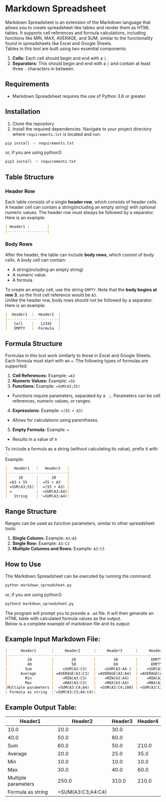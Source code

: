 # Markdown Spreadsheet
Markdown Spreadsheet is an extension of the Markdown language that allows you to create spreadsheet-like tables and render them as HTML tables. It supports cell references and formula calculations, including functions like MIN, MAX, AVERAGE, and SUM, similar to the functionality found in spreadsheets like Excel and Google Sheets.\
Tables in this tool are built using two essential components:
1. **Cells:** Each cell should begin and end with a `|`.
2. **Separators:** This should begin and end with a `|` and contain at least three `-` characters in between.

## Requirements
* Markdown Spreadsheet requires the use of Python 3.6 or greater.

## Installation
1. Clone the repository   
2. Install the required dependencies. Navigate to your project directory where `requirements.txt` is located and run:  

```bash
pip install -r requirements.txt
```
or, if you are using python3:
```bash
pip3 install -r requirements.txt
```

## Table Structure
### Header Row
Each table consists of a single **header row**, which consists of header cells. A header cell can contain a string(including an empty string) with optional numeric values. The header row must always be followed by a separator. Here is an example:

```md
| Header1 |        |
|------------------|
```
### Body Rows
After the header, the table can include **body rows**, which consist of body cells. A body cell can contain:
* A string(including an empty string)
* A numeric value
* A formula

To create an empty cell, use the string `EMPTY`. Note that the **body begins at row 3**, so the first cell reference would be `A3`.\
Unlike the header row, body rows should not be followed by a separator. Here is an example:

```md
|  Header1  |  Header2  |
|-----------------------|
|   Cell    |   12345   |
|   EMPTY   |  Formula  |
```

## Formula Structure
Formulas in this tool work similarly to those in Excel and Google Sheets. Each formula must start with an `=`. The following types of formulas are supported:
1. **Cell References:** Example: `=A3`
2. **Numeric Values:** Example: `=55`
3. **Functions:** Example: `=SUM(A3;55)`
* Functions require parameters, separated by a  ` ;`. Parameters can be cell references, numeric values, or ranges.
4. **Expressions:** Example: `=(55 + A3)`
* Allows for calculations using parentheses.
5. **Empty Formula:** Example: `=`
* Results in a value of `0`

To include a formula as a string (without calculating its value), prefix it with `'`.\
Example: 

```md
|   Header1   |   Header2   |
|---------------------------|
|     10      |      20     |
| =A3 + 55    |  =55 + A3   |
| =SUM(A3;55) |  =(55 + A3) |
| =           |  =SUM(A3:A4)|
|   String    | '=SUM(A3:A4)|
```

## Range Structure
Ranges can be used as function parameters, similar to other spreadsheet tools:
1. **Single Column:** Example: `A3:A5`
2. **Single Row:** Example: `A3:C3`
3. **Multiple Columns and Rows:** Example: `A3:C5`

## How to Use
The Markdown Spreadsheet can be executed by running the command:

```bash
python markdown_spreadsheet.py
```
or, if you are using python3:
```bash
python3 markdown_spreadsheet.py
```

The program will prompt you to provide a `.md` file. It will then generate an HTML table with calculated formula values as the output.\
Below is a complete example of markdown file and its output: 

## Example Input Markdown File:
```md
|      Header1       |     Header2      |     Header3      |     Header4      |
|-----------------------------------------------------------------------------|
|         10         |        20        |        30        |      EMPTY       |
|         40         |        50        |        60        |      EMPTY       |
|        Sum         |    =SUM(A3:C3)   |    =SUM(A3:A4 )  |    =SUM(A3:C4)   |
|      Average       | =AVERAGE(A3:C3)  | =AVERAGE(A3:A4)  | =AVERAGE(A3:C4)  |
|        Min         |    =MIN(A3:C3)   |    =MIN(A3:A4)   |    =MIN(A3:C4)   |
|        Max         |    =MAX(A3:C3)   |    =MAX(A3:A4)   |    =MAX(A3:C4)   |
|Multiple parameters |  =SUM(A3:C4;A4)  |  =SUM(A3:C4;100) | =SUM(A3:C3;A4:C4)|
| Formula as string  |'=SUM(A3:C3;A4:C4)|  
```
## Example Output Table:

| Header1 | Header2 | Header3 | Header4 |
| --- | --- | --- | --- |
| 10.0 | 20.0 | 30.0 |     |
| 40.0 | 50.0 | 60.0 |     |
| Sum | 60.0 | 50.0 | 210.0 |
| Average | 20.0 | 25.0 | 35.0 |
| Min | 10.0 | 10.0 | 10.0 |
| Max | 30.0 | 40.0 | 60.0 |
| Multiple parameters | 250.0 | 310.0 | 210.0 |
| Formula as string | \=SUM(A3:C3;A4:C4) | 

